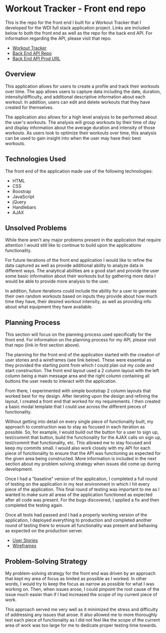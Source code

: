 # Workout Tracker - Front end repo

This is the repo for the front end I built for a Workout Tracker that I developed for the WDI full stack application project. Links are included below to both the front end as well as the repo for the back end API. For information regarding the API, please visit that repo.
- [Workout Tracker](https://mjs6745.github.io/MJS6745-fullstack-frontend/)
- [Back End API Repo](https://github.com/MJS6745/MJS6745-API)
- [Back End API Prod URL](https://cryptic-reef-91253.herokuapp.com/)

## Overview

This application allows for users to create a profile and track their workouts over time. The app allows users to capture data including the date, duration, intensity/difficulty, and additional descriptive information about each workout. In addition, users can edit and delete workouts that they have created for themselves.

The application also allows for a high level analysis to be performed about the user's workouts. The analysis will group workouts by their time of day and display information about the average duration and intensity of those workouts. As users look to optimize their workouts over time, this analysis can be used to gain insight into when the user may have their best workouts.

## Technologies Used

The front end of the application made use of the following technologies:
- HTML
- CSS
- Boostrap
- JavaScript
- jQuery
- Handlebars
- AJAX

## Unsolved Problems

While there aren't any major problems present in the application that require attention I would still like to continue to build upon the applications functionality.

For future iterations of the front end application I would like to refine the data captured as well as provide additional ability to analyze data in different ways. The analytical abilities are a good start and provide the user some basic information about their workouts but by gathering more data I would be able to provide more analysis to the user.

In addition, future iterations could include the ability for a user to generate their own random workouts based on inputs they provide about how much time they have, their desired workout intensity, as well as providing info about what equipment they have available.

## Planning Process

This section will focus on the planning process used specifically for the front end. For information on the planning process for my API, please visit that repo (link in first section above).

The planning for the front end of the application started with the creation of user stories and a wireframes (see link below). These were essential as they provided the starting point from which I could plan out my code and start construction. The front end layout used a 2 column layout with the left column being a main message area and the right column containing all buttons the user needs to interact with the application.

From there, I experimented with simple bootstrap 2 column layouts that worked best for my design. After iterating upon the design and refining the layout, I created a front end that worked for my requirements. I then created a basic modal template that I could use across the different pieces of functionality.

Without getting into detail on every single piece of functionality built, my approach to construction was to stay as focused in each iteration as possible. So, for example, I would build out the button for a user to sign up, test/commit that button, build the functionality for the AJAX calls on sign up, test/commit that functionality, etc. This allowed me to stay focused and keep my commits small. I would also work closely with my API for each piece of functionality to ensure that the API was functioning as expected for the given area being constructed. More information is included in the next section about my problem solving strategy when issues did come up during development.

Once I had a "baseline" version of the application, I completed a full round of testing on the application in my test environment in which I hit every piece of the application. This final round of testing was important to me as I wanted to make sure all areas of the application functioned as expected after all code was present. For the bugs discovered, I applied a fix and then completed the testing again.

Once all tests had passed and I had a properly working version of the application, I deployed everything to production and completed another round of testing there to ensure all functionality was present and behaving as expected on the production server.

- [User Stories](https://git.generalassemb.ly/MJS6745/full-stack-project-practice/blob/response/practice.md#write-between-3-5-user-stories)
- [Wireframes](https://git.generalassemb.ly/MJS6745/full-stack-project-practice/blob/response/attachments/FullStack_Wireframe.jpg)


## Problem-Solving Strategy

My problem-solving strategy for the front end was driven by an approach that kept my area of focus as limited as possible as I worked. In other words, I would try to keep the focus as narrow as possible for what I was working on. Then, when issues arose, I could pinpoint the root cause of the issue much easier than if I had increased the scope of my current piece of work.

This approach served me very well as it minimized the stress and difficulty of addressing any issues that arose. It also allowed me to more thoroughly test each piece of functionality as I did not feel like the scope of the current area of work was too large for me to dedicate proper testing time towards.
